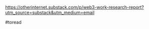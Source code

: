 https://otherinternet.substack.com/p/web3-work-research-report?utm_source=substack&utm_medium=email

#toread 